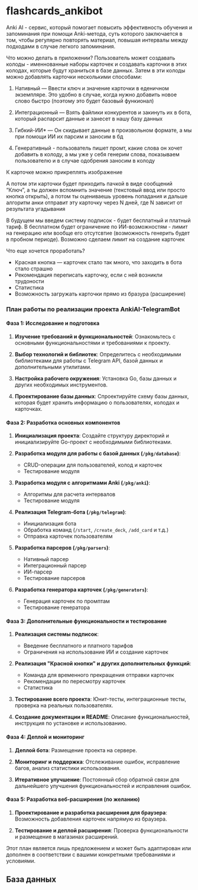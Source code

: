 # flashcards_ankibot
Anki AI - сервис, который помогает повысить эффективность обучения и запоминания при помощи Anki-метода, суть которого заключается в том, чтобы регулярно повторять материал, повышая интервалы между подходами в случае легкого запоминания.

Что можно делать в приложении? Пользователь может создавать колоды - именнованные наборы карточек и создавать карточки в этих колодах, которые будут храниться в базе данных. Затем в эти колоды можно добавлять карточки несколькими способами:

1) Нативный — Ввести ключ и значение карточки в еденичном экземпляре. Это удобно в случае, когда нужно добавить новое слово быстро (поэтому это будет базовый функионал)

2) Интеграционный — Взять файлики конкурентов и закинуть их в бота, который распарсит данные и занесет в нашу базу данных

3) Гибкий-ИИ* — Он скидывает данные в произвольном формате, а мы при помощи ИИ их парсим и заносим в бд

4) Генеративный - пользователь пишет промт, какие слова он хочет добавить в колоду, а мы уже у себя генерим слова, показываем пользователю и в случае одобрения заносим в колоду

К карточке можно прикреплять изображение

А потом эти карточки будет приходить пачкой в виде сообщений “Ключ”, а ты должен вспомнить значение (текстовый ввод или просто кнопка открыть), а потом ты оцениваешь уровень попадания и дальше алгоритм анки отправит эту карточку через N дней, где N зависит от результата угадывания

В будущем мы введем систему подписок - будет бесплатный и платный тариф. В бесплатном будет ограничение по ИИ-возможностям - лимит на генерацию или вообще его отсутсвтие (возможность генерить будет в пробном периоде). Возможно сделаем лимит на создание карточек

Что еще хочется проработать?

- Красная кнопка — карточек стало так много, что заходить в бота стало страшно
- Рекомендация переписать карточку, если с ней возникли трудоности
- Статистика
- Возможность загружать карточки прямо из бразура (расширение)

### План работы по реализации проекта AnkiAI-TelegramBot

#### Фаза 1: Исследование и подготовка

1. **Изучение требований и функциональностей**: Ознакомьтесь с основными функциональностями и требованиями к проекту.

2. **Выбор технологий и библиотек**: Определитесь с необходимыми библиотеками для работы с Telegram API, базой данных и дополнительными утилитами.

3. **Настройка рабочего окружения**: Установка Go, базы данных и других необходимых инструментов.

4. **Проектирование базы данных**: Спроектируйте схему базы данных, которая будет хранить информацию о пользователях, колодах и карточках.

#### Фаза 2: Разработка основных компонентов

1. **Инициализация проекта**: Создайте структуру директорий и инициализируйте Go-проект с необходимыми библиотеками.

2. **Разработка модуля для работы с базой данных (`/pkg/database`)**:
    - CRUD-операции для пользователей, колод и карточек
    - Тестирование модуля

3. **Разработка модуля с алгоритмами Anki (`/pkg/anki`)**:
    - Алгоритмы для расчета интервалов
    - Тестирование модуля

4. **Реализация Telegram-бота (`/pkg/telegram`)**:
    - Инициализация бота
    - Обработка команд (`/start`, `/create_deck`, `/add_card` и т.д.)
    - Отправка карточек пользователям

5. **Разработка парсеров (`/pkg/parsers`)**:
    - Нативный парсер
    - Интеграционный парсер
    - ИИ-парсер
    - Тестирование парсеров

6. **Разработка генератора карточек (`/pkg/generators`)**:
    - Генерация карточек по промптам
    - Тестирование генератора

#### Фаза 3: Дополнительные функциональности и тестирование

1. **Реализация системы подписок**:
    - Введение бесплатного и платного тарифов
    - Ограничения на использование ИИ и создание карточек

2. **Реализация "Красной кнопки" и других дополнительных функций**:
    - Команда для временного прекращения отправки карточек
    - Рекомендации по пересмотру карточек
    - Статистика

3. **Тестирование всего проекта**: Юнит-тесты, интеграционные тесты, проверка на реальных пользователях.

4. **Создание документации и README**: Описание функциональностей, инструкция по установке и использованию.

#### Фаза 4: Деплой и мониторинг

1. **Деплой бота**: Размещение проекта на сервере.

2. **Мониторинг и поддержка**: Отслеживание ошибок, исправление багов, анализ статистики использования.

3. **Итеративное улучшение**: Постоянный сбор обратной связи для дальнейшего улучшения функциональностей и исправления ошибок.

#### Фаза 5: Разработка веб-расширения (по желанию)

1. **Проектирование и разработка расширения для браузера**: Возможность добавления карточек напрямую из браузера.

2. **Тестирование и деплой расширения**: Проверка функциональности и размещение в магазинах расширений.

Этот план является лишь предложением и может быть адаптирован или дополнен в соответствии с вашими конкретными требованиями и условиями.


## База данных
